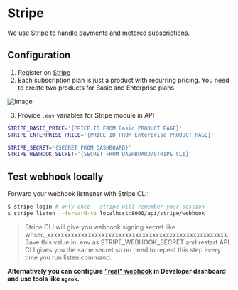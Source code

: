 # Stripe
We use Stripe to handle payments and metered subscriptions.

## Configuration

1. Register on [Stripe](https://stripe.com/)
2. Each subscription plan is just a product with recurring pricing. You need to create two products for Basic and Enterprise plans. 

![image](https://github.com/michaldziuba03/url-shortener/assets/43048524/3b7472d7-a446-468b-9586-6a2a2e12142f)

3. Provide `.env` variables for Stripe module in API
```sh
STRIPE_BASIC_PRICE='{PRICE ID FROM Basic PRODUCT PAGE}'
STRIPE_ENTERPRISE_PRICE='{PRICE ID FROM Enterprise PRODUCT PAGE}'

STRIPE_SECRET='{SECRET FROM DASHBOARD}'
STRIPE_WEBHOOK_SECRET='{SECRET FROM DASHBOARD/STRIPE CLI}'
```

## Test webhook locally
Forward your webhook listnener with Stripe CLI:
```sh
$ stripe login # only once - stripe will remember your session
$ stripe listen --forward-to localhost:8000/api/stripe/webhook
```
> Stripe CLI will give you webhook signing secret like whsec_xxxxxxxxxxxxxxxxxxxxxxxxxxxxxxxxxxxxxxxxxxxxxxxxxxxxx. Save this value in .env as STRIPE_WEBHOOK_SECRET and restart API. CLI gives you the same secret so no need to repeat this step every time you run listen command.

**Alternatively you can configure ["real" webhook](https://dashboard.stripe.com/test/webhooks) in Developer dashboard and use tools like `ngrok`.**

